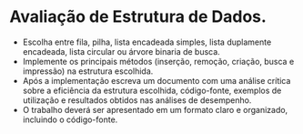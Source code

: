# Avaliação de Estrutura de Dados.

- Escolha entre fila, pilha, lista encadeada simples, lista duplamente encadeada, lista circular ou árvore binaria de busca.
- Implemente os principais métodos (inserção, remoção, criação, busca e impressão) na estrutura escolhida.
- Após a implementação escreva um documento com uma análise crítica sobre a eficiência da estrutura escolhida, código-fonte, exemplos de utilização e resultados obtidos nas análises de desempenho.
- O trabalho deverá ser apresentado em um formato claro e organizado, incluindo o código-fonte.

